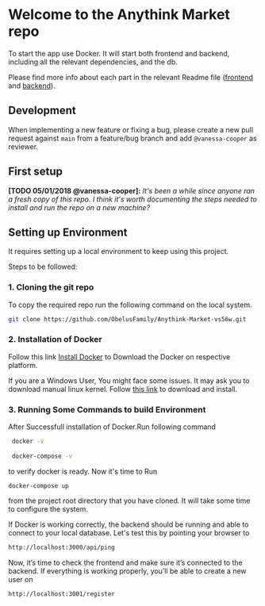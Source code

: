 # Welcome to the Anythink Market repo

To start the app use Docker. It will start both frontend and backend, including all the relevant dependencies, and the db.

Please find more info about each part in the relevant Readme file ([frontend](frontend/readme.md) and [backend](backend/README.md)).

## Development

When implementing a new feature or fixing a bug, please create a new pull request against `main` from a feature/bug branch and add `@vanessa-cooper` as reviewer.

## First setup

**[TODO 05/01/2018 @vanessa-cooper]:** _It's been a while since anyone ran a fresh copy of this repo. I think it's worth documenting the steps needed to install and run the repo on a new machine?_

## Setting up Environment

It requires setting up a local environment to keep using this project.

Steps to be followed:

### 1. Cloning the git repo

To copy the required repo run the following command on the local system.
```sh
git clone https://github.com/ObelusFamily/Anythink-Market-vs56w.git
```
### 2. Installation of Docker
Follow this link [Install Docker](https://docs.docker.com/get-docker/) to Download the Docker on respective platform.

If you are a Windows User, You might face some issues. It may ask you to download manual linux kernel.  Follow  [this link](https://docs.microsoft.com/en-us/windows/wsl/install-manual#step-4---download-the-linux-kernel-update-package) to download and install. 

### 3. Running Some Commands to build Environment
After Successfull installation of Docker.Run following command
```sh
 docker -v  
 
 docker-compose -v
```
to verify docker is  ready.  Now it's time to Run 
```
docker-compose up
```
 from the project root directory that you have cloned. It will take some time to configure the system.
 
If Docker is working correctly, the backend should be running and able to connect to your local database.
Let's test this by pointing your browser to
```sh
http://localhost:3000/api/ping
```
Now, it’s time to check the frontend and make sure it’s connected to the backend.
If everything is working properly, you’ll be able to create a new user on
```sh
http://localhost:3001/register
```
